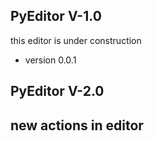 ## PyEditor V-1.0

this editor is under construction
- version 0.0.1

## PyEditor V-2.0

new actions in editor
- 
